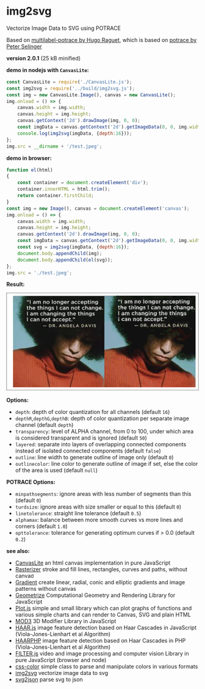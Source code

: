 # img2svg

Vectorize Image Data to SVG using POTRACE  

Based on [multilabel-potrace by Hugo Raguet](https://gitlab.com/1a7r0ch3/multilabel-potrace), which is based on [potrace by Peter Selinger](https://potrace.sourceforge.net/)

**version 2.0.1** (25 kB minified)

**demo in nodejs with `CanvasLite`:**

```js
const CanvasLite = require('./CanvasLite.js');
const img2svg = require('../build/img2svg.js');
const img = new CanvasLite.Image(), canvas = new CanvasLite();
img.onload = () => {
    canvas.width = img.width;
    canvas.height = img.height;
    canvas.getContext('2d').drawImage(img, 0, 0);
    const imgData = canvas.getContext('2d').getImageData(0, 0, img.width, img.height);
    console.log(img2svg(imgData, {depth:16}));
};
img.src = __dirname + '/test.jpeg';
```

**demo in browser:**

```js
function el(html)
{
    const container = document.createElement('div');
    container.innerHTML = html.trim();
    return container.firstChild;
}
const img = new Image(), canvas = document.createElement('canvas');
img.onload = () => {
    canvas.width = img.width;
    canvas.height = img.height;
    canvas.getContext('2d').drawImage(img, 0, 0);
    const imgData = canvas.getContext('2d').getImageData(0, 0, img.width, img.height);
    const svg = img2svg(imgData, {depth:16});
    document.body.appendChild(img);
    document.body.appendChild(el(svg));
};
img.src = './test.jpeg';
```

**Result:**

![img2svg demo](./img2svg.png)


**Options:**

* `depth`: depth of color quantization for all channels (default `16`)
* `depthR`,`depthG`,`depthB`: depth of color quantization per separate image channel (default `depth`)
* `transparency`: level of ALPHA channel, from 0 to 100, under which area is considered transparent and is ignored (default `50`)
* `layered`: separate into layers of overlapping connected components instead of isolated connected components (default `false`)
* `outline`: line width to generate outline of image only (default `0`)
* `outlinecolor`: line color to generate outline of image if set, else the color of the area is used (default `null`)

**POTRACE Options:**

* `minpathsegments`: ignore areas with less number of segments than this (default `0`)
* `turdsize`: ignore areas with size smaller or equal to this (default `0`)
* `linetolerance`: straight line tolerance (default `0.5`)
* `alphamax`: balance between more smooth curves vs more lines and corners (default `1.0`)
* `opttolerance`: tolerance for generating optimum curves if > 0.0 (default `0.2`)

**see also:**

* [CanvasLite](https://github.com/foo123/CanvasLite) an html canvas implementation in pure JavaScript
* [Rasterizer](https://github.com/foo123/Rasterizer) stroke and fill lines, rectangles, curves and paths, without canvaσ
* [Gradient](https://github.com/foo123/Gradient) create linear, radial, conic and elliptic gradients and image patterns without canvas
* [Geometrize](https://github.com/foo123/Geometrize) Computational Geometry and Rendering Library for JavaScript
* [Plot.js](https://github.com/foo123/Plot.js) simple and small library which can plot graphs of functions and various simple charts and can render to Canvas, SVG and plain HTML
* [MOD3](https://github.com/foo123/MOD3) 3D Modifier Library in JavaScript
* [HAAR.js](https://github.com/foo123/HAAR.js) image feature detection based on Haar Cascades in JavaScript (Viola-Jones-Lienhart et al Algorithm)
* [HAARPHP](https://github.com/foo123/HAARPHP) image feature detection based on Haar Cascades in PHP (Viola-Jones-Lienhart et al Algorithm)
* [FILTER.js](https://github.com/foo123/FILTER.js) video and image processing and computer vision Library in pure JavaScript (browser and node)
* [css-color](https://github.com/foo123/css-color) simple class to parse and manipulate colors in various formats
* [img2svg](https://github.com/foo123/img2svg) vectorize image data to svg
* [svg2json](https://github.com/foo123/svg2json) parse svg to json

